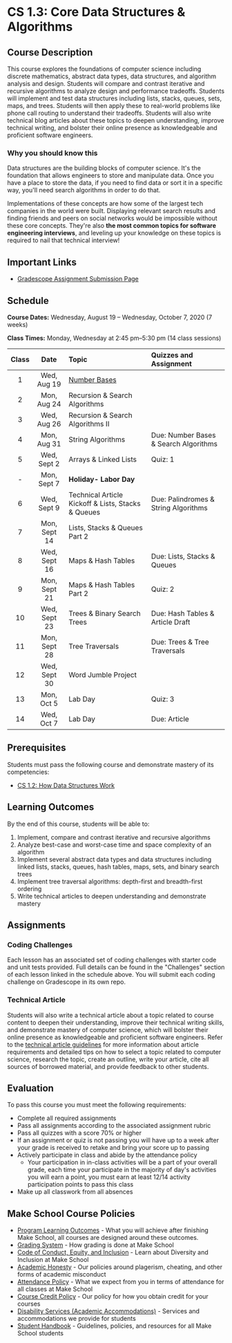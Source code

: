 # CS 1.3: Core Data Structures & Algorithms

## Course Description

This course explores the foundations of computer science including discrete mathematics, abstract data types, data structures, and algorithm analysis and design. Students will compare and contrast iterative and recursive algorithms to analyze design and performance tradeoffs. Students will implement and test data structures including lists, stacks, queues, sets, maps, and trees. Students will then apply these to real-world problems like phone call routing to understand their tradeoffs. Students will also write technical blog articles about these topics to deepen understanding, improve technical writing, and bolster their online presence as knowledgeable and proficient software engineers.

### Why you should know this
Data structures are the building blocks of computer science. It's the foundation that allows engineers to store and manipulate data. Once you have a place to store the data, if you need to find data or sort it in a specific way, you'll need search algorithms in order to do that.

Implementations of these concepts are how some of the largest tech companies in the world were built. Displaying relevant search results and finding friends and peers on social networks would be impossible without these core concepts. They're also **the most common topics for software engineering interviews**, and leveling up your knowledge on these topics is required to nail that technical interview!

## Important Links

- [Gradescope Assignment Submission Page](https://www.gradescope.com/courses/158814)

## Schedule

**Course Dates:** Wednesday, August 19 – Wednesday, October 7, 2020 (7 weeks)

**Class Times:** Monday, Wednesday at 2:45 pm–5:30 pm (14 class sessions)

| Class | Date  | Topic          | Quizzes and Assignment               |
|:-----:|:-------------------------:|:----------------------------------|:--------------------------------------|
|  1 | Wed, Aug 19  | [Number Bases][]                  |                                  |
|  2 | Mon, Aug 24  | Recursion & Search Algorithms |                                 |
|  3 | Wed, Aug 26  |  Recursion & Search Algorithms II           |                 |
|  4 | Mon, Aug 31  | String Algorithms | Due: Number Bases & Search Algorithms |
|  5 | Wed, Sept 2  | Arrays & Linked Lists       | Quiz: 1               | 
|  - |  Mon, Sept 7               | **Holiday- Labor Day** |
|  6 | Wed, Sept 9  | Technical Article Kickoff & Lists, Stacks & Queues   | Due: Palindromes & String Algorithms |
|  7 | Mon, Sept 14  |Lists, Stacks & Queues Part 2    |    |
|  8 | Wed, Sept 16 | Maps & Hash Tables      | Due: Lists, Stacks & Queues          |
|  9 | Mon, Sept 21  |Maps & Hash Tables Part 2      | Quiz: 2                     |
| 10 | Wed, Sept 23 | Trees & Binary Search Trees      | Due: Hash Tables & Article Draft      |
| 11 | Mon, Sept 28   | Tree Traversals     | Due: Trees & Tree Traversals         |
| 12 | Wed, Sept 30 |  Word Jumble Project           |         |
| 13 | Mon, Oct 5   | Lab Day | Quiz: 3<br> |
| 14 | Wed, Oct 7   | Lab Day | Due: Article|

[Number Bases]: Lessons/NumberBases.md
[Number Bases Review]: Lessons/NumberBases.md#code-review-in-pairs-25-min
[Recursion & Search Algorithms]: Lessons/RecursionSearchAlgorithms.md
[Search Algorithms Review]: Lessons/RecursionSearchAlgorithms.md#code-review--presentations-80-min
[String Algorithms]: Lessons/StringAlgorithms.md
[String Algorithms Review]: Lessons/StringAlgorithms.md#code-review--presentations-80-min
[Arrays & Linked Lists]: Lessons/ArraysLinkedLists.md
[Linked Lists Review]: Lessons/ArraysLinkedLists.md
[Lists, Stacks & Queues]: Lessons/ListsStacksQueues.md
[Stacks & Queues Review]: Lessons/ListsStacksQueues.md#activity---stacks-and-queues-worksheet---overview--15-min
[Maps & Hash Tables]: Lessons/MapsHashTables.md
[Hash Tables Review]: Lessons/MapsHashTables.md#activity---drawing-a-hashtable--35-min
[Trees & Binary Search Trees]: Lessons/TreesBinarySearchTrees.md
[Binary Search Trees Review]: Lessons/TreesBinarySearchTrees.md
[Tree Traversals]: Lessons/TreeTraversals.md
[Tree Traversals Review]: Lessons/TreeTraversals.md#code-review-80-min
[Sets]: Lessons/SetsCircularBuffers.md
[Sets Review]: Lessons/SetsCircularBuffers.md
[Word Jumble Project]: Lessons/WordJumble.md
[Call Routing Project]: project/ReadMe.md

[Technical Article]: ReadMe.md#Technical-Article
[Due]: https://www.gradescope.com/courses/104809
[Quiz]: https://make.sc/cs13-quiz-study-guides


## Prerequisites

Students must pass the following course and demonstrate mastery of its competencies:
- [CS 1.2: How Data Structures Work](https://make.sc/cs12-repo)


## Learning Outcomes

By the end of this course, students will be able to:
1. Implement, compare and contrast iterative and recursive algorithms
1. Analyze best-case and worst-case time and space complexity of an algorithm
1. Implement several abstract data types and data structures including linked lists, stacks, queues, hash tables, maps, sets, and binary search trees
1. Implement tree traversal algorithms: depth-first and breadth-first ordering
1. Write technical articles to deepen understanding and demonstrate mastery


## Assignments

### Coding Challenges

Each lesson has an associated set of coding challenges with starter code and unit tests provided. Full details can be found in the "Challenges" section of each lesson linked in the schedule above. You will submit each coding challenge on Gradescope in its own repo.

### Technical Article

Students will also write a technical article about a topic related to course content to deepen their understanding, improve their technical writing skills, and demonstrate mastery of computer science, which will bolster their online presence as knowledgeable and proficient software engineers.
Refer to the [technical article guidelines][] for more information about article requirements and detailed tips on how to select a topic related to computer science, research the topic, create an outline, write your article, cite all sources of borrowed material, and provide feedback to other students.

[technical article guidelines]: https://make.sc/cs13-article-guidelines


## Evaluation

To pass this course you must meet the following requirements:

- Complete all required assignments
- Pass all assignments according to the associated assignment rubric
- Pass all quizzes with a score 70% or higher 
- If an assignment or quiz is not passing you will have up to a week after your grade is received to retake and bring your score up to passing
- Actively participate in class and abide by the attendance policy
    - Your participation in in-class activities will be a part of your overall grade, each time your participate in the majority of day's activities you will earn a point, you must earn at least 12/14 activity participation points to pass this class
- Make up all classwork from all absences

## Make School Course Policies

- [Program Learning Outcomes](https://make.sc/program-learning-outcomes) - What you will achieve after finishing Make School, all courses are designed around these outcomes.
- [Grading System](https://make.sc/grading-system) - How grading is done at Make School
- [Code of Conduct, Equity, and Inclusion](https://make.sc/code-of-conduct) - Learn about Diversity and Inclusion at Make School
- [Academic Honesty](https://make.sc/academic-honesty-policy) - Our policies around plagerism, cheating, and other forms of academic misconduct
- [Attendance Policy](https://make.sc/attendance-policy) - What we expect from you in terms of attendance for all classes at Make School
- [Course Credit Policy](https://make.sc/course-credit-policy) - Our policy for how you obtain credit for your courses
- [Disability Services (Academic Accommodations)](https://make.sc/disability-services) - Services and accommodations we provide for students
- [Student Handbook](https://make.sc/student-handbook) - Guidelines, policies, and resources for all Make School students
